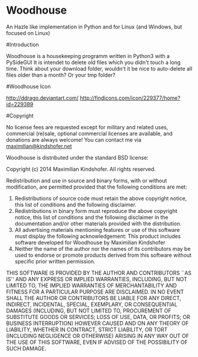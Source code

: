 Woodhouse
=========

An Hazle like implementation in Python and for Linux (and Windows, but focused on Linux)

#Introduction

Woodhouse is a housekeeping programm written in Python3 with a PySideGUI
It is intendet to delete old files which you didn't touch a long time.
Think about your download folder, wouldn't it be nice to auto-delete all
files older than a month? Or your tmp folder? 

#Woodhouse Icon

http://ddrago.deviantart.com/
http://findicons.com/icon/229377/home?id=229389

#Copyright

No license fees are requested except for military and related uses, commercial (re)sale, optional commercial licenses are available, and donations are always welcome! You can contact me via maximilian@kindshofer.net

Woodhouse is distributed under the standard BSD license:

	


  Copyright (c) 2014
 	Maximilian Kindshofer. All rights reserved.
 
  Redistribution and use in source and binary forms, with or without
  modification, are permitted provided that the following conditions
  are met:
  1. Redistributions of source code must retain the above copyright
     notice, this list of conditions and the following disclaimer.
  2. Redistributions in binary form must reproduce the above copyright
     notice, this list of conditions and the following disclaimer in the
     documentation and/or other materials provided with the distribution.
  3. All advertising materials mentioning features or use of this software
     must display the following acknowledgement:
 	This product includes software developed for Woodhouse by Maximilian Kindshofer
  4. Neither the name of the author nor the names of its contributors
     may be used to endorse or promote products derived from this software
     without specific prior written permission.
 
  THIS SOFTWARE IS PROVIDED BY THE AUTHOR AND CONTRIBUTORS ``AS IS'' AND
  ANY EXPRESS OR IMPLIED WARRANTIES, INCLUDING, BUT NOT LIMITED TO, THE
  IMPLIED WARRANTIES OF MERCHANTABILITY AND FITNESS FOR A PARTICULAR PURPOSE
  ARE DISCLAIMED.  IN NO EVENT SHALL THE AUTHOR OR CONTRIBUTORS BE LIABLE
  FOR ANY DIRECT, INDIRECT, INCIDENTAL, SPECIAL, EXEMPLARY, OR CONSEQUENTIAL
  DAMAGES (INCLUDING, BUT NOT LIMITED TO, PROCUREMENT OF SUBSTITUTE GOODS
  OR SERVICES; LOSS OF USE, DATA, OR PROFITS; OR BUSINESS INTERRUPTION)
  HOWEVER CAUSED AND ON ANY THEORY OF LIABILITY, WHETHER IN CONTRACT, STRICT
  LIABILITY, OR TORT (INCLUDING NEGLIGENCE OR OTHERWISE) ARISING IN ANY WAY
  OUT OF THE USE OF THIS SOFTWARE, EVEN IF ADVISED OF THE POSSIBILITY OF
  SUCH DAMAGE.
 

